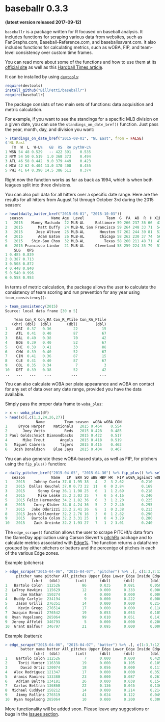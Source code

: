 # baseballr 0.3.3 <br>
**(latest version released 2017-09-12)**

`baseballr` is a package written for R focused on baseball analysis. It includes functions for scraping various data from websites, such as FanGraphs.com, Baseball-Reference.com, and baseballsavant.com. It also includes functions for calculating metrics, such as wOBA, FIP, and team-level consistency over custom time frames.

You can read more about some of the functions and how to use them at its [official site](http://billpetti.github.io/baseballr/) as well as this [Hardball Times article](http://www.hardballtimes.com/developing-the-baseballr-package-for-r/).

It can be installed by using [`devtools`](https://github.com/hadley/devtools):

```R
require(devtools)
install_github("BillPetti/baseballr")
require(baseballr)
```
The package consists of two main sets of functions: data acquisition and metric calculation.

For example, if you want to see the standings for a specific MLB division on a given date, you can use the `standings_on_date_bref()` function. Just pass the year, month, day, and division you want:

```R
> standings_on_date_bref("2015-08-01", "NL East", from = FALSE)
$`NL East`
   Tm  W  L  W-L%   GB  RS  RA pythW-L%
1 WSN 54 48 0.529   -- 422 391    0.535
2 NYM 54 50 0.519  1.0 368 373    0.494
3 ATL 46 58 0.442  9.0 379 449    0.423
4 MIA 42 62 0.404 13.0 370 408    0.455
5 PHI 41 64 0.390 14.5 386 511    0.374
```
Right now the function works as far as back as 1994, which is when both leagues split into three divisions.

You can also pull data for all hitters over a specific date range. Here are the results for all hitters from August 1st through October 3rd during the 2015 season:

```R
> head(daily_batter_bref("2015-08-01", "2015-10-03"))
  season             Name Age  Level          Team  G  PA  AB  R  H X1B X2B X3B HR RBI BB IBB uBB SO HBP SH SF GDP SB CS    BA   OBP
1   2015    Manny Machado  22 MLB-AL     Baltimore 59 266 237 36 66  43  10   0 13  32 26   1  25 42   2  0  1   5  6  4 0.278 0.353
2   2015       Matt Duffy  24 MLB-NL San Francisco 59 264 248 33 71  54  12   2  3  30 15   0  15 35   0  0  1   9  8  0 0.286 0.326
3   2015      Jose Altuve  25 MLB-AL       Houston 57 262 244 30 81  53  19   3  6  18 10   1   9 28   4  1  3   6 11  4 0.332 0.364
4   2015       Adam Eaton  26 MLB-AL       Chicago 58 262 230 37 74  56  12   1  5  31 23   1  22 55   5  2  2   1  9  4 0.322 0.392
5   2015    Shin-Soo Choo  32 MLB-AL         Texas 58 260 211 48 71  47  14   1  9  34 39   1  38 51   8  1  1   1  2  0 0.336 0.456
6   2015 Francisco Lindor  21 MLB-AL     Cleveland 58 259 224 35 79  51  17   4  7  32 18   0  18 38   1 11  5   4 10  2 0.353 0.395
    SLG   OPS
1 0.485 0.839
2 0.387 0.713
3 0.508 0.872
4 0.448 0.840
5 0.540 0.996
6 0.558 0.953
```

In terms of metric calculation, the package allows the user to calculate the consistency of team scoring and run prevention for any year using `team_consistency()`:

```R
> team_consistency(2015)
Source: local data frame [30 x 5]

    Team Con_R Con_RA Con_R_Ptile Con_RA_Ptile
   (chr) (dbl)  (dbl)       (dbl)        (dbl)
1    ARI  0.37   0.36          22           15
2    ATL  0.41   0.40          87           67
3    BAL  0.40   0.38          70           42
4    BOS  0.39   0.40          52           67
5    CHC  0.38   0.41          33           88
6    CHW  0.39   0.40          52           67
7    CIN  0.41   0.36          87           15
8    CLE  0.41   0.40          87           67
9    COL  0.35   0.34           7            3
10   DET  0.39   0.38          52           42
..   ...   ...    ...         ...          ...
```

You can also calculate wOBA per plate appearance and wOBA on contact for any set of data over any date range, provided you have the data available.

Simply pass the proper data frame to `woba_plus`:

```R
> x <- woba_plus(df)
> head(x)[,c(1,2,24,26,27)]
              Name         Team season  wOBA wOBA_CON
1     Bryce Harper    Nationals   2015 0.464    0.554
2       Joey Votto         Reds   2015 0.428    0.485
3 Paul Goldschmidt Diamondbacks   2015 0.422    0.517
4       Mike Trout       Angels   2015 0.418    0.519
5   Miguel Cabrera       Tigers   2015 0.415    0.462
6   Josh Donaldson    Blue Jays   2015 0.404    0.467
```
You can also generate these wOBA-based stats, as well as FIP, for pitchers using the `fip_plus()` function:

```r
> daily_pitcher_bref("2015-04-05", "2015-04-30") %>% fip_plus() %>% select(season, Name, IP, ERA, SO, uBB, HBP, HR, FIP, wOBA_against, wOBA_CON_against) %>% arrange(desc(IP)) %>% head(10)
   season            Name   IP  ERA SO uBB HBP HR  FIP wOBA_against wOBA_CON_against
1    2015    Johnny Cueto 37.0 1.95 38   4   2  3 2.62        0.210            0.276
2    2015  Dallas Keuchel 37.0 0.73 22  11   0  0 2.84        0.169            0.151
3    2015      Sonny Gray 36.1 1.98 25   6   1  1 2.69        0.218            0.239
4    2015      Mike Leake 35.2 3.03 25   7   0  5 4.16        0.240            0.281
5    2015 Felix Hernandez 34.2 1.82 36   6   3  1 2.20        0.225            0.272
6    2015    Corey Kluber 34.0 4.24 36   5   2  2 2.40        0.295            0.391
7    2015   Jake Odorizzi 33.2 2.41 26   8   1  0 2.38        0.213            0.228
8    2015 Josh Collmenter 32.2 2.76 16   3   0  1 2.82        0.290            0.330
9    2015   Bartolo Colon 32.2 3.31 25   1   0  4 3.29        0.280            0.357
10   2015    Zack Greinke 32.2 1.93 27   7   1  2 3.01        0.240            0.274
```

The `edge_scrape()` function allows the user to scrape PITCHf/x data from the GameDay application using Carson Sievert's [pitchRx](https://github.com/cpsievert/pitchRx) package and to calculate metrics associated with [Edge%](https://billpetti.shinyapps.io/edge_shiny/). The function returns a dataframe grouped by either pitchers or batters and the percentge of pitches in each of the various Edge zones.

Example (pitchers):

```r
> edge_scrape("2015-04-06", "2015-04-07", "pitcher") %>% .[, c(1:3,7:12)] %>% head(10)
     pitcher_name pitcher All_pitches Upper_Edge Lower_Edge Inside_Edge Outside_Edge Heart Out_of_Zone
            (chr)   (dbl)       (int)      (dbl)      (dbl)       (dbl)        (dbl) (dbl)       (dbl)
1   Bartolo Colon  112526          86      0.035      0.081       0.058        0.151 0.209       0.465
2  LaTroy Hawkins  115629          12      0.000      0.333       0.000        0.000 0.083       0.583
3      Joe Nathan  150274           4      0.000      0.000       0.000        0.000 0.000       1.000
4   Buddy Carlyle  234194           9      0.000      0.222       0.000        0.000 0.333       0.444
5    Jason Grilli  276351          14      0.000      0.000       0.214        0.000 0.286       0.500
6     Kevin Gregg  276514          17      0.000      0.000       0.118        0.176 0.235       0.471
7  Joaquin Benoit  276542          19      0.053      0.053       0.105        0.000 0.158       0.632
8  Ryan Vogelsong  285064          99      0.010      0.051       0.141        0.061 0.182       0.556
9  Jeremy Affeldt  346793           5      0.000      0.000       0.200        0.000 0.000       0.800
10  Grant Balfour  346797          21      0.095      0.000       0.000        0.048 0.333       0.524
```

Example (batters):

```r
> edge_scrape("2015-04-06", "2015-04-07", "batter") %>% .[, c(1:3,7:12)] %>% head(10)
       batter_name batter All_pitches Upper_Edge Lower_Edge Inside_Edge Outside_Edge Heart Out_of_Zone
             (chr)  (dbl)       (int)      (dbl)      (dbl)       (dbl)        (dbl) (dbl)       (dbl)
1    Bartolo Colon 112526           7      0.000      0.000       0.429        0.000 0.143       0.429
2     Torii Hunter 116338          19      0.000      0.105       0.105        0.105 0.000       0.684
3      David Ortiz 120074          18      0.056      0.000       0.111        0.056 0.222       0.556
4   Alex Rodriguez 121347          17      0.000      0.000       0.353        0.000 0.118       0.529
5   Aramis Ramirez 133380          23      0.000      0.087       0.261        0.000 0.261       0.391
6    Adrian Beltre 134181          26      0.000      0.038       0.154        0.115 0.231       0.462
7   Carlos Beltran 136860          22      0.136      0.045       0.136        0.000 0.136       0.545
8  Michael Cuddyer 150212          14      0.000      0.214       0.214        0.000 0.214       0.357
9    Jimmy Rollins 276519          41      0.024      0.122       0.049        0.049 0.220       0.537
10  Ryan Vogelsong 285064          10      0.000      0.200       0.300        0.000 0.200       0.300
```

More functionality will be added soon. Please leave any suggestions or bugs in the [Issues section](https://github.com/BillPetti/baseballr/issues).
